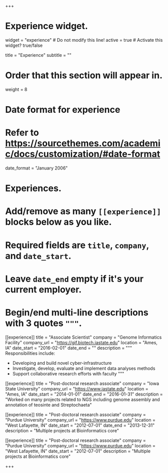+++
# Experience widget.
widget = "experience"  # Do not modify this line!
active = true  # Activate this widget? true/false

title = "Experience"
subtitle = ""

# Order that this section will appear in.
weight = 8

# Date format for experience
#   Refer to https://sourcethemes.com/academic/docs/customization/#date-format
date_format = "January 2006"

# Experiences.
#   Add/remove as many `[[experience]]` blocks below as you like.
#   Required fields are `title`, `company`, and `date_start`.
#   Leave `date_end` empty if it's your current employer.
#   Begin/end multi-line descriptions with 3 quotes `"""`.
[[experience]]
  title = "Associate Scientist"
  company = "Genome Informatics Facility"
  company_url = "https://gif.biotech.iastate.edu"
  location = "Ames, IA"
  date_start = "2016-02-01"
  date_end = ""
  description = """
  Responsibilities include:

  * Developing and build novel cyber-infrastructure
  * Investigate, develop, evaluate and implement data analyses methods
  * Support collaborative research efforts with faculty
  """

[[experience]]
  title = "Post-doctoral research associate"
  company = "Iowa State University"
  company_url = "https://www.iastate.edu"
  location = "Ames, IA"
  date_start = "2014-01-01"
  date_end = "2016-01-31"
  description = "Worked on many projects related to NGS including genome assembly and annotation of teosinte and Streptochaeta"

[[experience]]
  title = "Post-doctoral research associate"
  company = "Purdue University"
  company_url = "https://www.purdue.edu"
  location = "West Lafayette, IN"
  date_start = "2012-07-01"
  date_end = "2013-12-31"
  description = "Multiple projects at Bioinformatics core"

[[experience]]
  title = "Post-doctoral research associate"
  company = "Purdue University"
  company_url = "https://www.purdue.edu"
  location = "West Lafayette, IN"
  date_start = "2012-07-01"
  description = "Multiple projects at Bioinformatics core"

  +++

